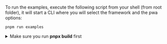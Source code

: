 To run the examples, execute the following script from your shell (from root folder), it will start a CLI where you
will select the framework and the pwa options:

```shell
pnpm run examples
```


<details>
    <summary>Make sure you run <strong>pnpx build</strong> first</summary>

```shell
cd vite-plugin-pwa
pnpm run install  # (if you need to)
pnpm run build
pnpm run examples
```

If you don't do `pnpx run build` first,
you may see an error like, `failed to load config` or `Please verify that the package.json has a valid "main" entry`.

</details>
